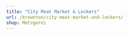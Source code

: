 ```yaml
---
title: "City Meat Market & Lockers"
url: /brownton/city-meat-market-und-lockers/
shop: Metzgerei
---
```

